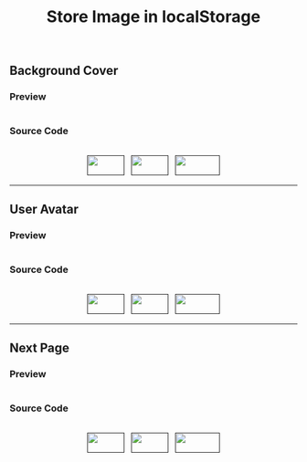 <h1 align="center">Store Image in localStorage</h1>

<br>

## Background Cover

### Preview

<img src="">

### Source Code

<br>

<div align="center">
<a href="">
<img width="65px" height="35px" src="https://img.shields.io/badge/HTML-orangered"></a>
&nbsp;
<a href="">
<img width="65px" height="35px" src="https://img.shields.io/badge/CSS-dodgerblue"></a>
&nbsp;
<a href="">
<img width="78px" height="35px" src="https://img.shields.io/badge/JavaScript-gold"></a>
</div>

<hr>

## User Avatar

### Preview

<img src="">

### Source Code

<br>

<div align="center">
<a href="">
<img width="65px" height="35px" src="https://img.shields.io/badge/HTML-orangered"></a>
&nbsp;
<a href="">
<img width="65px" height="35px" src="https://img.shields.io/badge/CSS-dodgerblue"></a>
&nbsp;
<a href="">
<img width="78px" height="35px" src="https://img.shields.io/badge/JavaScript-gold"></a>
</div>

<hr>

## Next Page

### Preview

<img src="">

### Source Code

<br>

<div align="center">
<a href="">
<img width="65px" height="35px" src="https://img.shields.io/badge/HTML-orangered"></a>
&nbsp;
<a href="">
<img width="65px" height="35px" src="https://img.shields.io/badge/CSS-dodgerblue"></a>
&nbsp;
<a href="">
<img width="78px" height="35px" src="https://img.shields.io/badge/JavaScript-gold"></a>
</div>









